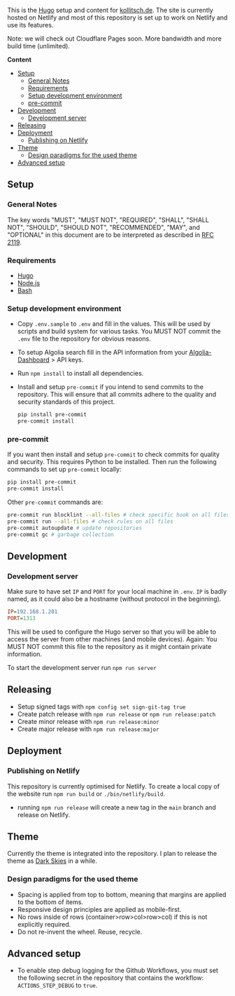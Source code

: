 This is the [Hugo](https://gohugo.io/) setup and content for [kollitsch.de](https://kollitsch.de/). The site is currently hosted on Netlify and most of this repository is set up to work on Netlify and use its features.

Note: we will check out Cloudflare Pages soon. More bandwidth and more build time (unlimited).

**Content**
- [Setup](#setup)
  - [General Notes](#general-notes)
  - [Requirements](#requirements)
  - [Setup development environment](#setup-development-environment)
  - [pre-commit](#pre-commit)
- [Development](#development)
  - [Development server](#development-server)
- [Releasing](#releasing)
- [Deployment](#deployment)
  - [Publishing on Netlify](#publishing-on-netlify)
- [Theme](#theme)
  - [Design paradigms for the used theme](#design-paradigms-for-the-used-theme)
- [Advanced setup](#advanced-setup)

## Setup

### General Notes

The key words "MUST", "MUST NOT", "REQUIRED", "SHALL", "SHALL NOT", "SHOULD", "SHOULD NOT", "RECOMMENDED",  "MAY", and "OPTIONAL" in this document are to be interpreted as described in [RFC 2119](https://www.ietf.org/rfc/rfc2119.txt).

### Requirements

- [Hugo](https://gohugo.io/)
- [Node.js](https://nodejs.org/)
- [Bash](https://www.gnu.org/software/bash/)

### Setup development environment

- Copy `.env.sample` to `.env` and fill in the values. This will be used by scripts and build system for various tasks. You MUST NOT commit the `.env` file to the repository for obvious reasons.
- To setup Algolia search fill in the API information from your [Algolia-Dashboard](https://www.algolia.com/account/api-keys/all) &gt; API keys.
- Run `npm install` to install all dependencies.
- Install and setup `pre-commit` if you intend to send commits to the repository. This will ensure that all commits adhere to the quality and security standards of this project.

  ```bash
  pip install pre-commit
  pre-commit install
  ```

### pre-commit

If you want then install and setup `pre-commit` to check commits for quality and security. This requires Python to be installed. Then run the following commands to set up `pre-commit` locally:

```bash
pip install pre-commit
pre-commit install
```

Other `pre-commit` commands are:

```bash
pre-commit run blocklint --all-files # check specific hook on all files
pre-commit run --all-files # check rules on all files
pre-commit autoupdate # update repositories
pre-commit gc # garbage collection
```

## Development

### Development server

Make sure to have set `IP` and `PORT` for your local machine in `.env`. `IP` is badly named, as it could also be a hostname (without protocol in the beginning).

```ini
IP=192.168.1.201
PORT=1313
```

This will be used to configure the Hugo server so that you will be able to access the server from other machines (and mobile devices). Again: You MUST NOT commit this file to the repository as it might contain private information.

To start the development server run `npm run server`

## Releasing

- Setup signed tags with `npm config set sign-git-tag true`
- Create patch release with `npm run release` or `npm run release:patch`
- Create minor release with `npm run release:minor`
- Create major release with `npm run release:major`

## Deployment

### Publishing on Netlify

This repository is currently optimised for Netlify. To create a local copy of the website run `npm run build` or `./bin/netlify/build`.

- running `npm run release` will create a new tag in the `main` branch and release on Netlify.

## Theme

Currently the theme is integrated into the repository. I plan to release the theme as [Dark Skies](https://github.com/dnb-org/dnb-hugo-dark-skies) in a while.

### Design paradigms for the used theme

- Spacing is applied from top to bottom, meaning that margins are applied to the bottom of items.
- Responsive design principles are applied as mobile-first.
- No rows inside of rows (container>row>col>row>col) if this is not explicitly required.
- Do not re-invent the wheel. Reuse, recycle.

## Advanced setup

- To enable step debug logging for the Github Workflows, you must set the following secret in the repository that contains the workflow: `ACTIONS_STEP_DEBUG` to `true`.
